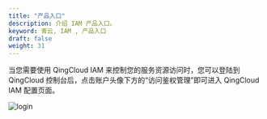 ```yaml
---
title: "产品入口"
description: 介绍 IAM 产品入口。
keyword: 青云, IAM , 产品入口
draft: false
weight: 31
---
```


当您需要使用 QingCloud IAM 来控制您的服务资源访问时，您可以登陆到 QingCloud 控制台后，点击账户头像下方的“访问鉴权管理”即可进入 QingCloud IAM 配置页面。

![login](../../_images/login.png)
